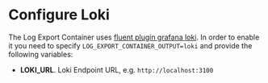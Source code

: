 # Configure Loki

The Log Export Container uses [fluent plugin grafana loki](https://grafana.com/docs/loki/latest/clients/fluentd/).
In order to enable it you need to specify `LOG_EXPORT_CONTAINER_OUTPUT=loki` and provide the following variables:
* **LOKI_URL**. Loki Endpoint URL, e.g. `http://localhost:3100`


